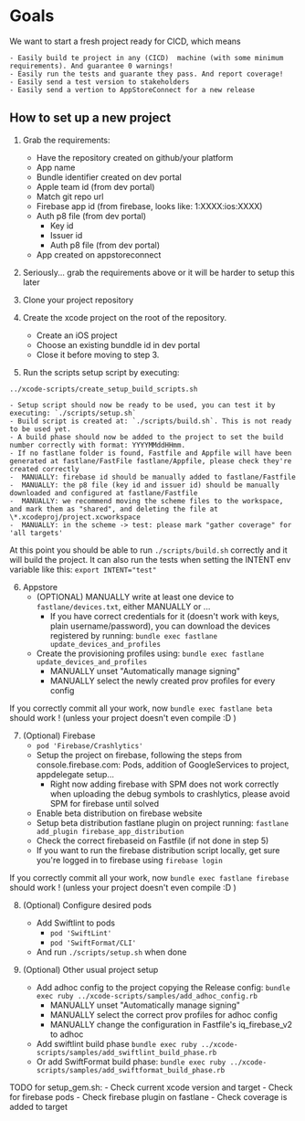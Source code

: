 # Goals

We want to start a fresh project ready for CICD, which means

    - Easily build te project in any (CICD)  machine (with some minimum requirements). And guarantee 0 warnings!
    - Easily run the tests and guarante they pass. And report coverage!
    - Easily send a test version to stakeholders
    - Easily send a vertion to AppStoreConnect for a new release

## How to set up a new project

1. Grab the requirements:
    - Have the repository created on github/your platform
    - App name
    - Bundle identifier created on dev portal
    - Apple team id (from dev portal)
    - Match git repo url
    - Firebase app id (from firebase, looks like:  1:XXXX:ios:XXXX)
    - Auth p8 file (from dev portal)
      - Key id
      - Issuer id
      - Auth p8 file (from dev portal)
    - App created on appstoreconnect

2. Seriously... grab the requirements above or it will be harder to setup this later

3. Clone your project repository

4. Create the xcode project on the root of the repository.
    - Create an iOS project
    - Choose an existing bunddle id in dev portal
    - Close it before moving to step 3.

5. Run the scripts setup script by executing:
```
../xcode-scripts/create_setup_build_scripts.sh
```
    - Setup script should now be ready to be used, you can test it by executing: `./scripts/setup.sh`
    - Build script is created at: `./scripts/build.sh`. This is not ready to be used yet.
    - A build phase should now be added to the project to set the build number correctly with format: YYYYMMddHHmm.
    - If no fastlane folder is found, Fastfile and Appfile will have been generated at fastlane/FastFile fastlane/Appfile, please check they're created correctly
    -  MANUALLY: firebase id should be manually added to fastlane/Fastfile
    -  MANUALLY: the p8 file (key id and issuer id) should be manually downloaded and configured at fastlane/Fastfile
    -  MANUALLY: we recommend moving the scheme files to the workspace, and mark them as "shared", and deleting the file at \*.xcodeproj/project.xcworkspace
    -  MANUALLY: in the scheme -> test: please mark "gather coverage" for 'all targets'

At this point you should be able to run `./scripts/build.sh` correctly and it will build the project. It can also run the tests when setting the INTENT env variable like this: `export INTENT="test"`

6. Appstore
    - (OPTIONAL) MANUALLY write at least one device to `fastlane/devices.txt`, either MANUALLY or ... 
      - If you have correct credentials for it (doesn't work with keys, plain username/password), you can download the devices registered by running: `bundle exec fastlane update_devices_and_profiles`
    - Create the provisioning profiles using: `bundle exec fastlane update_devices_and_profiles`
      - MANUALLY unset "Automatically manage signing"
      - MANUALLY select the newly created prov profiles for every config

If you correctly commit all your work, now `bundle exec fastlane beta` should work ! (unless your project doesn't even compile :D )

7. (Optional) Firebase
    - `pod 'Firebase/Crashlytics'`
    - Setup the project on firebase, following the steps from console.firebase.com: Pods, addition of GoogleServices to project, appdelegate setup...
      - Right now adding firebase with SPM does not work correctly when uploading the debug symbols to crashlytics, please avoid SPM for firebase until solved
    - Enable beta distribution on firebase website
    - Setup beta distribution fastlane plugin on project running: `fastlane add_plugin firebase_app_distribution`
    - Check the correct firebaseid on Fastfile (if not done in step 5)
    - If you want to run the firebase distribution script locally, get sure you're logged in to firebase using `firebase login`

If you correctly commit all your work, now `bundle exec fastlane firebase` should work ! (unless your project doesn't even compile :D )

8. (Optional) Configure desired pods
    - Add Swiftlint to pods 
      - `pod 'SwiftLint'`
      - `pod 'SwiftFormat/CLI'` 
    - And run `./scripts/setup.sh` when done

9. (Optional) Other usual project setup
    - Add adhoc config to the project copying the Release config: `bundle exec ruby ../xcode-scripts/samples/add_adhoc_config.rb`
      - MANUALLY unset "Automatically manage signing"
      - MANUALLY select the correct prov profiles for adhoc config
      - MANUALLY change the configuration in Fastfile's iq_firebase_v2 to adhoc
    - Add swiftlint build phase `bundle exec ruby ../xcode-scripts/samples/add_swiftlint_build_phase.rb`
    - Or add SwiftFormat build phase: `bundle exec ruby ../xcode-scripts/samples/add_swiftformat_build_phase.rb`

TODO for setup_gem.sh:
    - Check current xcode version and target
    - Check for firebase pods
    - Check firebase plugin on fastlane
    - Check coverage is added to target
